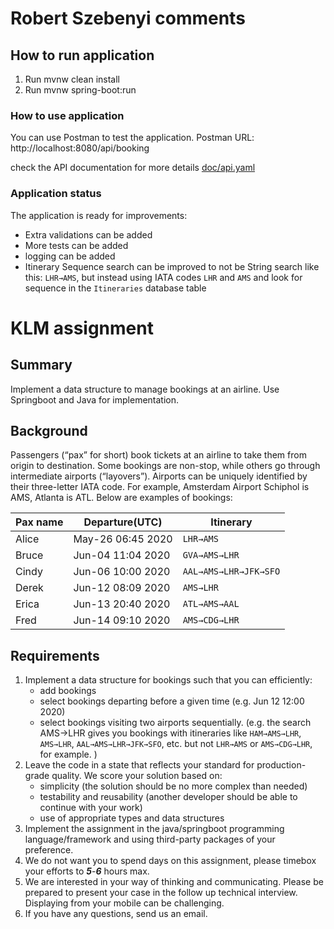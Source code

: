 # Robert Szebenyi comments

## How to run application

1. Run mvnw clean install
2. Run mvnw spring-boot:run

### How to use application

You can use Postman to test the application.
Postman URL: http://localhost:8080/api/booking

check the API documentation for more details [doc/api.yaml](doc/api.yaml)

### Application status

The application is ready for improvements:

- Extra validations can be added
- More tests can be added
- logging can be added
- Itinerary Sequence search can be improved to not be String search like this: `LHR→AMS`, but instead using IATA codes `LHR` and `AMS` and
  look for sequence in the `Itineraries` database table

# KLM assignment

## Summary

Implement a data structure to manage bookings at an airline. Use Springboot and Java for implementation.

## Background

Passengers (“pax” for short) book tickets at an airline to take them from origin to destination. Some bookings are non-stop, while others go
through intermediate airports (“layovers”). Airports can be uniquely identified by their three-letter IATA code. For example, Amsterdam
Airport Schiphol is AMS, Atlanta is ATL.
Below are examples of bookings:

| Pax name | Departure(UTC)    | Itinerary             |
|----------|-------------------|-----------------------|
| Alice    | May-26 06:45 2020 | `LHR→AMS`             |
| Bruce    | Jun-04 11:04 2020 | `GVA→AMS→LHR`         |
| Cindy    | Jun-06 10:00 2020 | `AAL→AMS→LHR→JFK→SFO` |
| Derek    | Jun-12 08:09 2020 | `AMS→LHR`             |
| Erica    | Jun-13 20:40 2020 | `ATL→AMS→AAL`         |
| Fred     | Jun-14 09:10 2020 | `AMS→CDG→LHR`         |

## Requirements

1. Implement a data structure for bookings such that you can efficiently:
    - add bookings
    - select bookings departing before a given time (e.g. Jun 12 12:00 2020)
    - select bookings visiting two airports sequentially. (e.g. the search AMS→LHR gives you bookings with itineraries
      like `HAM→AMS→LHR`, `AMS→LHR`, `AAL→AMS→LHR→JFK→SFO`, etc. but not `LHR→AMS` or `AMS→CDG→LHR`, for example. )
2. Leave the code in a state that reflects your standard for production-grade quality. We score your solution based on:
    - simplicity (the solution should be no more complex than needed)
    - testability and reusability (another developer should be able to continue with your work)
    - use of appropriate types and data structures
3. Implement the assignment in the java/springboot programming language/framework and using third-party packages of your preference.
4. We do not want you to spend days on this assignment, please timebox your efforts to ***5***-***6*** hours max.
6. We are interested in your way of thinking and communicating. Please be prepared to present your case in the follow up technical
   interview. Displaying from your mobile can be challenging.
7. If you have any questions, send us an email. 

